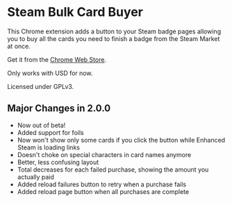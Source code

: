 # Steam Bulk Card Buyer

This Chrome extension adds a button to your Steam badge pages allowing you to buy all the cards you need to finish a badge from the Steam Market at once.

Get it from the [Chrome Web Store](https://chrome.google.com/webstore/detail/steam-trading-cards-bulk/ahlhfglcnmjjncfolgbdnohcgddgpjji?hl=en&gl=US).

Only works with USD for now.

Licensed under GPLv3.

## Major Changes in 2.0.0

- Now out of beta!
- Added support for foils
- Now won't show only some cards if you click the button while Enhanced Steam is loading links
- Doesn't choke on special characters in card names anymore
- Better, less confusing layout
- Total decreases for each failed purchase, showing the amount you actually paid
- Added reload failures button to retry when a purchase fails
- Added reload page button when all purchases are complete